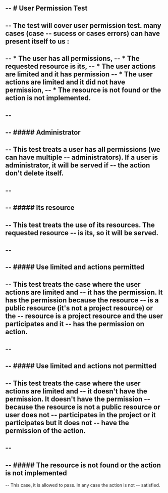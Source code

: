 -- # User Permission Test 
--
-- The test will cover user permission test. many cases (case 
-- sucess or cases errors) can have present itself to us : 
--
-- * The user has all permissions,
-- * The requested resource is its,
-- * The user actions are limited and it has permission
-- * The user actions are limited and it did not have permission,
-- * The resource is not found or the action is not implemented.
--
--
--
-- ##### Administrator
--
-- This test treats a user has all permissions (we can have multiple
-- administrators). If a user is administrator, it will be served if
-- the action don't delete itself.
--
--
-- 
-- ##### Its resource
--
-- This test treats the use of its resources. The requested resource
-- is its, so it will be served.
--
--
--
-- ##### Use limited and actions permitted
--
-- This test treats the case where the user actions are limited and
-- it has the permission. It has the permission because the resource
-- is a public resource (it's not a project resource) or the 
-- resource is a project resource and the user participates and it
-- has the permission on action.
--
--
--
-- ##### Use limited and actions not permitted
--
-- This test treats the case where the user actions are limited and
-- it doesn't have the permission. It doesn't have the permission
-- because the resource is not a public resource or user does not
-- participates in the project or it participates but it does not 
-- have the permission of the action.
--
--
--
-- ##### The resource is not found or the action is not implemented
--
-- This case, it is allowed to pass. In any case the action is not 
-- satisfied.


 
















